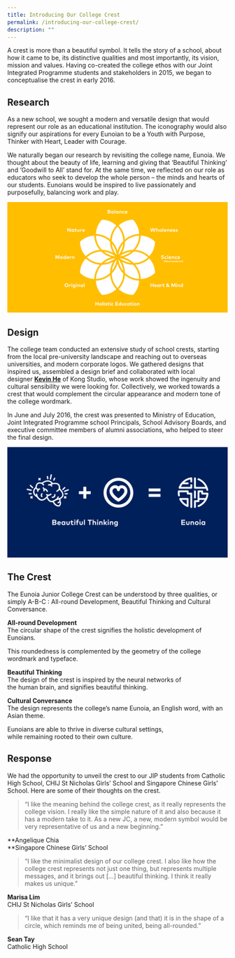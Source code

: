 ```yaml
---
title: Introducing Our College Crest
permalink: /introducing-our-college-crest/
description: ""
---
```


A crest is more than a beautiful symbol. It tells the story of a school, about how it came to be, its distinctive qualities and most importantly, its vision, mission and values. Having co-created the college ethos with our Joint Integrated Programme students and stakeholders in 2015, we began to conceptualise the crest in early 2016.

## Research

As a new school, we sought a modern and versatile design that would represent our role as an educational institution. The iconography would also signify our aspirations for every Eunoian to be a Youth with Purpose, Thinker with Heart, Leader with Courage.

We naturally began our research by revisiting the college name, Eunoia. We thought about the beauty of life, learning and giving that ‘Beautiful Thinking’ and ‘Goodwill to All’ stand for. At the same time, we reflected on our role as educators who seek to develop the whole person – the minds and hearts of our students. Eunoians would be inspired to live passionately and purposefully, balancing work and play.

![](/images/Logo-Development-3.png)

## Design

The college team conducted an extensive study of school crests, starting from the local pre-university landscape and reaching out to overseas universities, and modern corporate logos. We gathered designs that inspired us, assembled a design brief and collaborated with local designer [**Kevin He**](https://www.behance.net/kevinhe) of Kong Studio, whose work showed the ingenuity and cultural sensibility we were looking for. Collectively, we worked towards a crest that would complement the circular appearance and modern tone of the college wordmark.

In June and July 2016, the crest was presented to Ministry of Education, Joint Integrated Programme school Principals, School Advisory Boards, and executive committee members of alumni associations, who helped to steer the final design.

![](/images/Logo-Development-1.png)

## The Crest

The Eunoia Junior College Crest can be understood by three qualities, or simply A-B-C : All-round Development, Beautiful Thinking and Cultural Conversance.

**All-round Development**  
The circular shape of the crest signifies the holistic development of Eunoians.

This roundedness is complemented by the geometry of the college wordmark and typeface.

**Beautiful Thinking**  
The design of the crest is inspired by the neural networks of  
the human brain, and signifies beautiful thinking.

**Cultural Conversance**  
The design represents the college’s name Eunoia, an English word, with an Asian theme.

Eunoians are able to thrive in diverse cultural settings,  
while remaining rooted to their own culture.

## Response

We had the opportunity to unveil the crest to our JIP students from Catholic High School, CHIJ St Nicholas Girls’ School and Singapore Chinese Girls’ School. Here are some of their thoughts on the crest.

> “I like the meaning behind the college crest, as it really represents the college vision. I really like the simple nature of it and also because it has a modern take to it. As a new JC, a new, modern symbol would be very representative of us and a new beginning.”

**Angelique Chia  
**Singapore Chinese Girls’ School

> “I like the minimalist design of our college crest. I also like how the college crest represents not just one thing, but represents multiple messages, and it brings out \[…\] beautiful thinking. I think it really makes us unique.”

**Marisa Lim**  
CHIJ St Nicholas Girls’ School

> “I like that it has a very unique design (and that) it is in the shape of a circle, which reminds me of being united, being all-rounded.”

**Sean Tay**  
Catholic High School